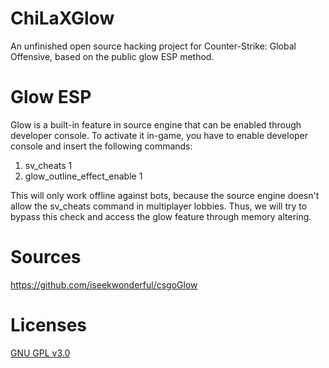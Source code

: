 # ChiLaXGlow

An unfinished open source hacking project for Counter-Strike: Global Offensive, based on the public glow ESP method. 

# Glow ESP

Glow is a built-in feature in source engine that can be enabled through developer console.
To activate it in-game, you have to enable developer console and insert the following commands:

1. sv_cheats 1
2. glow_outline_effect_enable 1

This will only work offline against bots, because the source engine doesn't allow the sv_cheats command in multiplayer lobbies. 
Thus, we will try to bypass this check and access the glow feature through memory altering. 

# Sources 

https://github.com/iseekwonderful/csgoGlow 

# Licenses

[GNU GPL v3.0](https://www.gnu.org/licenses/gpl-3.0)